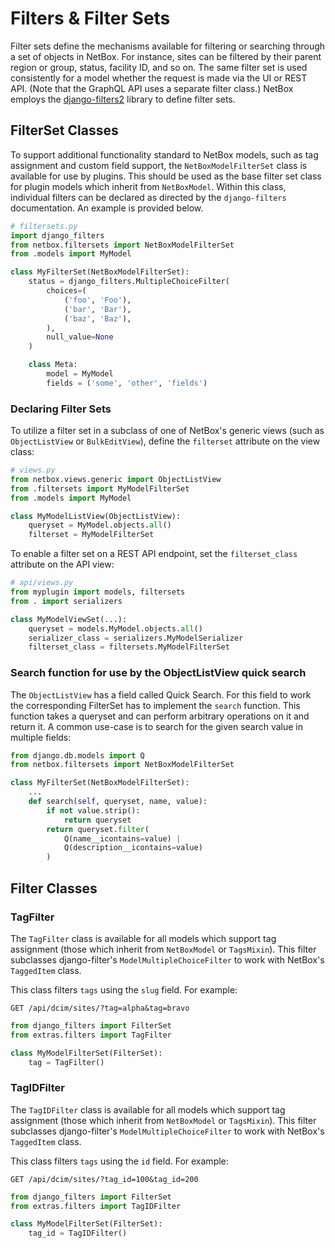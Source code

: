 # Filters & Filter Sets

Filter sets define the mechanisms available for filtering or searching through a set of objects in NetBox. For instance, sites can be filtered by their parent region or group, status, facility ID, and so on. The same filter set is used consistently for a model whether the request is made via the UI or REST API. (Note that the GraphQL API uses a separate filter class.) NetBox employs the [django-filters2](https://django-tables2.readthedocs.io/en/latest/) library to define filter sets.

## FilterSet Classes

To support additional functionality standard to NetBox models, such as tag assignment and custom field support, the `NetBoxModelFilterSet` class is available for use by plugins. This should be used as the base filter set class for plugin models which inherit from `NetBoxModel`. Within this class, individual filters can be declared as directed by the `django-filters` documentation. An example is provided below.

```python
# filtersets.py
import django_filters
from netbox.filtersets import NetBoxModelFilterSet
from .models import MyModel

class MyFilterSet(NetBoxModelFilterSet):
    status = django_filters.MultipleChoiceFilter(
        choices=(
            ('foo', 'Foo'),
            ('bar', 'Bar'),
            ('baz', 'Baz'),
        ),
        null_value=None
    )

    class Meta:
        model = MyModel
        fields = ('some', 'other', 'fields')
```

### Declaring Filter Sets

To utilize a filter set in a subclass of one of NetBox's generic views (such as `ObjectListView` or `BulkEditView`), define the `filterset` attribute on the view class:

```python
# views.py
from netbox.views.generic import ObjectListView
from .filtersets import MyModelFilterSet
from .models import MyModel

class MyModelListView(ObjectListView):
    queryset = MyModel.objects.all()
    filterset = MyModelFilterSet
```

To enable a filter set on a  REST API endpoint, set the `filterset_class` attribute on the API view:

```python
# api/views.py
from myplugin import models, filtersets
from . import serializers

class MyModelViewSet(...):
    queryset = models.MyModel.objects.all()
    serializer_class = serializers.MyModelSerializer
    filterset_class = filtersets.MyModelFilterSet
```

### Search function for use by the ObjectListView quick search

The `ObjectListView` has a field called Quick Search.
For this field to work the corresponding FilterSet has to implement the `search` function.
This function takes a queryset and can perform arbitrary operations on it and return it.
A common use-case is to search for the given search value in multiple fields:

```python
from django.db.models import Q
from netbox.filtersets import NetBoxModelFilterSet

class MyFilterSet(NetBoxModelFilterSet):
    ...
    def search(self, queryset, name, value):
        if not value.strip():
            return queryset
        return queryset.filter(
            Q(name__icontains=value) |
            Q(description__icontains=value)
        )
```

## Filter Classes

### TagFilter

The `TagFilter` class is available for all models which support tag assignment (those which inherit from `NetBoxModel` or `TagsMixin`). This filter subclasses django-filter's `ModelMultipleChoiceFilter` to work with NetBox's `TaggedItem` class.

This class filters `tags` using the `slug` field. For example:

`GET /api/dcim/sites/?tag=alpha&tag=bravo`


```python
from django_filters import FilterSet
from extras.filters import TagFilter

class MyModelFilterSet(FilterSet):
    tag = TagFilter()
```

### TagIDFilter

The `TagIDFilter` class is available for all models which support tag assignment (those which inherit from `NetBoxModel` or `TagsMixin`). This filter subclasses django-filter's `ModelMultipleChoiceFilter` to work with NetBox's `TaggedItem` class.

This class filters `tags` using the `id` field. For example:

`GET /api/dcim/sites/?tag_id=100&tag_id=200`

```python
from django_filters import FilterSet
from extras.filters import TagIDFilter

class MyModelFilterSet(FilterSet):
    tag_id = TagIDFilter()
```
